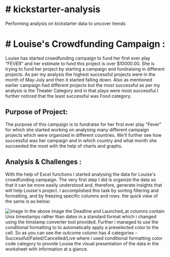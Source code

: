 # # kickstarter-analysis
Performing analysis on kickstarter data to uncover trends
# # Louise's Crowdfunding Campaign :

Louise has started crowdfunding campaign to fund her first ever play "FEVER" and her estimate to fund this project is over $10000.00.
She is trying to fund her project by starting a campaign and fundraising in different projects.
As per my analysis the highest successful projects were in the month of May-July and then it started falling down.
Also as mentioned earlier campaign had different projects but the most successful as per my analysis is the Theater Category and in that
plays were most successful.I further noticed that the least successful was Food category.


## Purpose of Project:

The purpose of this campaign is to fundraise for her first ever play "Fever" for which she started working on analysing many different campaign projects which were organized in different countries. We'll further see how successful was her campaign and in which country and what month she succeeded the most with the help of charts and graphs.

## Analysis & Challenges :

With the help of Excel functions I started analysing the data for Louise's crowdfunding campaign.
The very first step I did is organize the data so that it can be more easily understood and, therefore, generate insights that will help Louise's project. 
I accomplished this task by sorting filtering and formatting, and by freezing specific columns and rows. the quick view of the same is as below:

![image](https://user-images.githubusercontent.com/92283185/139081280-ccfe8711-fc0c-4dad-80a1-6440011a2b78.png)
In the above image the Deadline and Launched_at columns contain Unix timestamps rather than dates in a standard format which i changed using the timstamp converter tool provided.
Further i managed to use the conditional formatting to to automatically apply a preselected color to the cell. So as you can see the outcome column has 4 categories - Successful/Failed/Cancelled/Live where i used conditional formatting color code category to provide Louise the visual presentation of the data in the worksheet with information at a glance.

